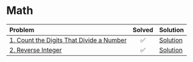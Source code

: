 # Math

| Problem | Solved | Solution |
| :-- | :--: | :-- |
| [1. Count the Digits That Divide a Number](https://leetcode.com/problems/count-the-digits-that-divide-a-number/) | ✅ | [ Solution](https://leetcode.com/problems/count-the-digits-that-divide-a-number/solutions/6722760/count-digits-that-divide-the-number-simp-886f/) |
| [2. Reverse Integer](https://leetcode.com/problems/reverse-integer/description/) | ✅ | [Solution](https://leetcode.com/problems/reverse-integer/solutions/6722836/reverse-integer-handle-overflow-with-care/) |